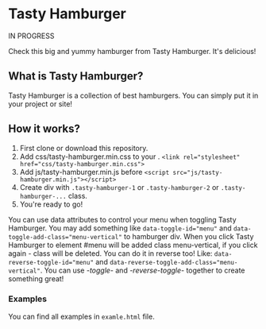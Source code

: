 # Tasty Hamburger

IN PROGRESS

Check this big and yummy hamburger from Tasty Hamburger. It's delicious!

## What is Tasty Hamburger?

Tasty Hamburger is a collection of best hamburgers. You can simply put it in your project or site!


## How it works?

1. First clone or download this repository.
2. Add css/tasty-hamburger.min.css to your <head>.
`<link rel="stylesheet" href="css/tasty-hamburger.min.css">`
3. Add js/tasty-hamburger.min.js before </body>
`<script src="js/tasty-hamburger.min.js"></script>`
4. Create div with `.tasty-hamburger-1` or `.tasty-hamburger-2` or `.tasty-hamburger-...` class.
5. You're ready to go!

You can use data attributes to control your menu when toggling Tasty Hamburger.
You may add something like `data-toggle-id="menu"` and `data-toggle-add-class="menu-vertical"` to hamburger div. When you click Tasty Hamburger to element #menu will be added class menu-vertical, if you click again - class will be deleted. You can do it in reverse too! Like: `data-reverse-toggle-id="menu"` and `data-reverse-toggle-add-class="menu-vertical"`. You can use *-toggle-* and *-reverse-toggle-* together to create something great!

### Examples

You can find all examples in `examle.html` file.